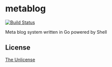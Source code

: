 # metablog

[![Build Status](https://travis-ci.org/raviqqe/metablog.svg?branch=master)](https://travis-ci.org/raviqqe/metablog)

Meta blog system written in Go powered by Shell


## License

[The Unlicense](https://unlicense.org)
